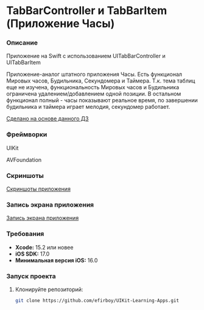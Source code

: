# TabBarController и TabBarItem (Приложение Часы)

### Описание
Приложение на Swift с использованием UITabBarController и UITabBarItem

Приложение-аналог штатного приложения Часы. Есть функционал Мировых часов, Будильника, Секундомера и Таймера. Т.к. тема таблиц еще не изучена, функциональность Мировых часов и Будильника ограничена удалением/добавлением одной позиции. В остальном функционал полный - часы показывают реальное время, по завершении будильника и таймера играет мелодия, секундомер работает.

[Сделано на основе данного ДЗ](https://vk.com/topic-139873795_36074961)

### Фреймворки
UIKit

AVFoundation

### Скриншоты
[Скриншоты приложения](https://github.com/efirboy/UIKit-Learning-Apps/tree/main/Lesson%2007%20-%20TabBarController%20и%20TabBarItem%20(Приложение%20Часы)/UITabBarController(my%20app)/Screenshots)


### Запись экрана приложения
[Запись экрана приложения](https://github.com/efirboy/UIKit-Learning-Apps/blob/main/Lesson%2007%20-%20TabBarController%20и%20TabBarItem%20(Приложение%20Часы)/UITabBarController(my%20app)/Videos/UITabBarControllerApp.mov)


### Требования
- **Xcode:** 15.2 или новее
- **iOS SDK:** 17.0
- **Минимальная версия iOS:** 16.0

### Запуск проекта
1. Клонируйте репозиторий:
   ```bash
   git clone https://github.com/efirboy/UIKit-Learning-Apps.git
